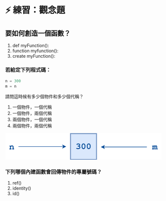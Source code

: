 # ⚡ 練習：觀念題

## 要如何創造一個函數？

1. def myFunction\(\):
2. function myfunction\(\):
3. create myFunction\(\):

### 若給定下列程式碼：

```python
n = 300
m = n
```

請問這時候有多少個物件和多少個代稱？

1. 一個物件，一個代稱
2. 一個物件，兩個代稱
3. 兩個物件，一個代稱
4. 兩個物件，兩個代稱

![](../../.gitbook/assets/image%20%2857%29.png)

### 下列哪個內建函數會回傳物件的專屬號碼？

1. ref\(\)
2. identity\(\)
3. id\(\)

